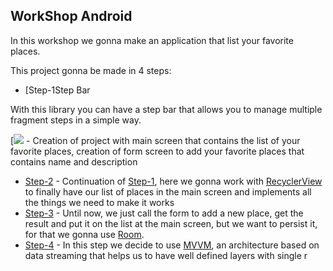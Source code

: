 ## WorkShop Android

In this workshop we gonna make an application that list your favorite places.

This project gonna be made in 4 steps:
 - [Step-1Step Bar

With this library you can have a step bar that allows you to manage multiple fragment steps in a simple way.

[![](https://gjithub.compack.io/v/roubertedgar/workshoptw/tree/step-1) - Creation of project with main screen that contains the list of your favorite places, creation of form screen to add your favorite places that contains name and description
 - [Step-2](https://github.com/roubertedgar/workshoptw/tree/step-2) - Continuation of [Step-1](https://github.com/roubertedgar/workshoptw/tree/step-1), here we gonna work with [RecyclerView](https://developer.android.com/guide/topics/ui/layout/recyclerview) to finally have our list of places in the main screen and implements all the things we need to make it works 
 - [Step-3](https://github.com/roubertedgar/workshoptw/tree/step-3) - Until now, we just call the form to add a new place, get the result and put it on the list at the main screen, but we want to persist it, for that we gonna use [Room](https://developer.android.com/topic/libraries/architecture/room). 
 - [Step-4](https://github.com/roubertedgar/workshoptw/tree/step-4) - In this step we decide to use [MVVM](https://medium.com/upday-devs/android-architecture-patterns-part-3-model-view-viewmodel-e7eeee76b73b), an architecture based on data streaming that helps us to have well defined layers with single r
<!--stackedit_data:
eyJoaXN0b3J5IjpbMTU2ODY1MjA0MywxODEzMTQwNzYzLDE3OT
c0OTQzNTQsMTgxMzE0MDc2MywxNzk3NDk0MzU0LDE4MTMxNDA3
NjMsMTc5NzQ5NDM1NCwxODEzMTQwNzYzLDE3OTc0OTQzNTQsND
MzODc5NzRdfQ==
-->